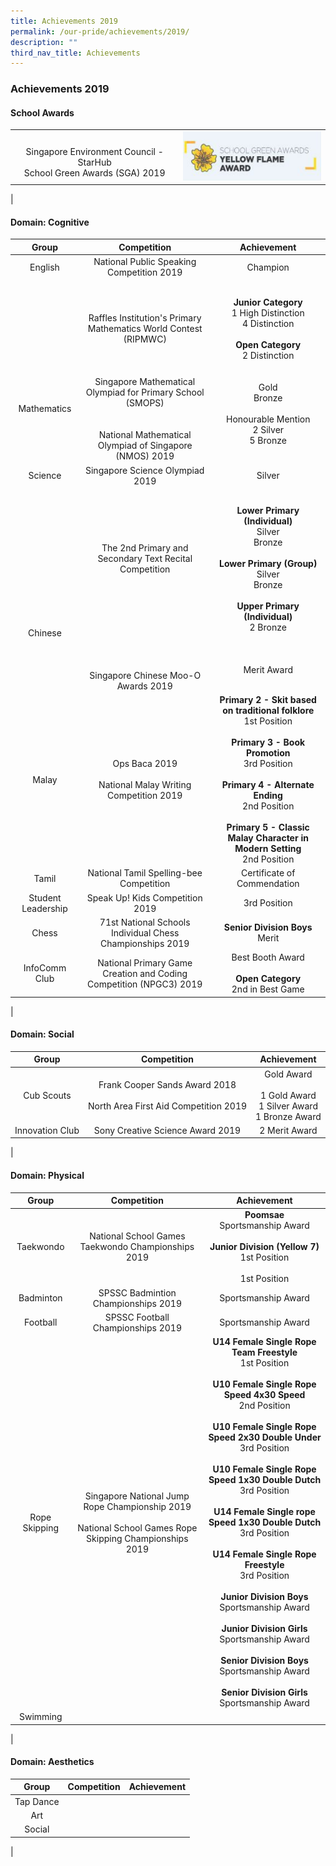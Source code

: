 ```yaml
---
title: Achievements 2019
permalink: /our-pride/achievements/2019/
description: ""
third_nav_title: Achievements
---
```

### **Achievements 2019**
#### **School Awards**

|  |  |
|:---:|:---:|
| <br>Singapore Environment Council - StarHub<br>School Green Awards (SGA) 2019 | ![](/images/2019schaward.png) |
|

#### **Domain: Cognitive**

| Group | Competition | Achievement |
|:---:|:---:|:---:|
| English | National Public Speaking Competition 2019 | Champion | 
| <br><br><br><br><br><br><br>Mathematics | <br><br><br>Raffles Institution's Primary Mathematics World Contest (RIPMWC)<br><br><br><br>Singapore Mathematical Olympiad for Primary School (SMOPS)<br><br><br>National Mathematical Olympiad of Singapore (NMOS) 2019 | **Junior Category**<br>1 High Distinction<br>4 Distinction<br><br>**Open Category**<br>2 Distinction<br><br><br>Gold<br>Bronze<br><br>Honourable Mention<br>2 Silver<br>5 Bronze | 
| Science | Singapore Science Olympiad 2019 | Silver | 
| <br><br><br><br><br><br><br><br>Chinese | <br><br><br><br><br>The 2nd Primary and Secondary Text Recital Competition<br><br><br><br><br><br><br><br><br><br> Singapore Chinese Moo-O Awards 2019 | **Lower Primary (Individual)**<br>Silver<br>Bronze<br><br>**Lower Primary (Group)**<br>Silver<br>Bronze<br><br>**Upper Primary (Individual)**<br>2 Bronze<br><br><br><br>Merit Award | 
| Malay | Ops Baca 2019<br><br>National Malay Writing Competition 2019 | **Primary 2 - Skit based on traditional folklore**<br>1st Position<br><br>**Primary 3 - Book Promotion**<br>3rd Position<br><br>**Primary 4 - Alternate Ending**<br>2nd Position<br><br>**Primary 5 - Classic Malay Character in Modern Setting**<br>2nd Position | 
| Tamil | National Tamil Spelling-bee Competition | Certificate of Commendation | 
| Student Leadership |  Speak Up! Kids Competition 2019 | 3rd  Position  | 
| Chess |  71st National Schools Individual Chess Championships 2019 | **Senior Division Boys**<br>Merit | 
| InfoComm Club |  National Primary Game Creation and Coding Competition (NPGC3) 2019 |  Best Booth Award<br><br>**Open Category**<br>2nd in Best Game | 
|

#### **Domain: Social**

| Group | Competition | Achievement |
|:---:|:---:|:---:|
| Cub Scouts |  Frank Cooper Sands Award 2018<br><br> North Area First Aid Competition 2019 | Gold Award <br><br>1 Gold Award<br>1 Silver Award<br>1 Bronze Award | 
| Innovation Club | Sony Creative Science Award 2019 | 2 Merit Award | 
|

#### **Domain: Physical**

| Group | Competition | Achievement |
|:---:|:---:|:---:|
| Taekwondo |  National School Games Taekwondo Championships 2019 | **Poomsae**<br>Sportsmanship Award<br><br>**Junior Division (Yellow 7)**<br>1st Position<br><br>1st Position | 
| Badminton |  SPSSC Badmintion Championships 2019 | Sportsmanship Award  | 
| Football | SPSSC Football Championships 2019 | Sportsmanship Award | 
| Rope Skipping |  Singapore National Jump Rope Championship 2019	<br><br> National School Games Rope Skipping Championships 2019	 | **U14 Female Single Rope Team Freestyle**<br>1st Position<br><br>**U10 Female Single Rope Speed 4x30 Speed**<br>2nd Position<br><br>**U10 Female Single Rope Speed 2x30 Double Under**<br>3rd Position<br><br>**U10 Female Single Rope Speed 1x30 Double Dutch**<br>3rd Position<br><br>**U14 Female Single rope Speed 1x30 Double Dutch**<br>3rd Position<br><br>**U14 Female Single Rope Freestyle**<br>3rd Position<br><br> **Junior Division Boys**<br>Sportsmanship Award<br><br>**Junior Division Girls**<br>Sportsmanship Award<br><br>**Senior Division Boys**<br>Sportsmanship Award<br><br>**Senior Division Girls**<br>Sportsmanship Award | 
| Swimming  |  |  | 
|

#### **Domain: Aesthetics**

| Group | Competition | Achievement |
|:---:|:---:|:---:|
| Tap Dance |  |  |
| Art |  |  | 
| Social |  |  | 
|